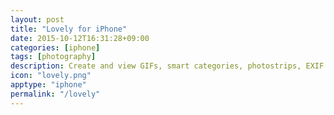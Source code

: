 ```yaml
---
layout: post
title: "Lovely for iPhone"
date: 2015-10-12T16:31:28+09:00
categories: [iphone]
tags: [photography]
description: Create and view GIFs, smart categories, photostrips, EXIF and more.
icon: "lovely.png"
apptype: "iphone"
permalink: "/lovely"
---
```

